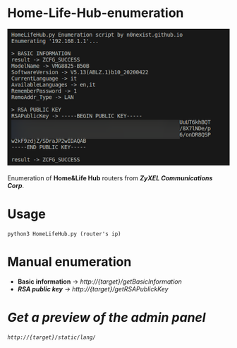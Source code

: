 # Home-Life-Hub-enumeration
![alt-text](https://github.com/n0nexist/Home-Life-Hub-enumeration/blob/main/screenshot.png?raw=true)<br><br>
Enumeration of <b>Home&amp;Life Hub</b> routers from <b><i>ZyXEL Communications Corp</b></i>.
<br>

# Usage
```
python3 HomeLifeHub.py (router's ip)
```

# Manual enumeration
<ul>
<li>
<b>Basic information</b> -> <i>http://{target}/getBasicInformation<i>
</li>
<li>
<b>RSA public key</b> -> <i>http://{target}/getRSAPublickKey</i>
</li>
</ul>

# Get a preview of the admin panel
```
http://{target}/static/lang/
```
